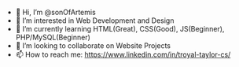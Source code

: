 - 👋 Hi, I’m @sonOfArtemis
- 👀 I’m interested in Web Development and Design
- 🌱 I’m currently learning HTML(Great), CSS(Good), JS(Beginner), PHP/MySQL(Beginner)
- 💞️ I’m looking to collaborate on Website Projects
- 📫 How to reach me: https://www.linkedin.com/in/troyal-taylor-cs/ 
